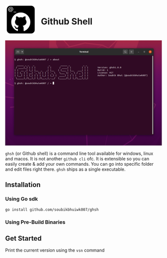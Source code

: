 <div style="display:flex;">
    <img src="ghsh@512x512.png" alt="logo" width="100"> 
    <h1 style="margin-left: 15px">Github Shell</h1>
</div>
<br>

<img alt="about" src="docs/images/about.png">

`ghsh` (or Github shell) is a command line tool available for windows, linux and macos. It is not another `github cli` ofc. It is extensible so you can easily create & add your own commands. You can go into specific folder and edit files right there. `ghsh` ships as a single executable.

## Installation

### Using Go sdk

```
go install github.com/soubikbhuiwk007/ghsh
```

### Using Pre-Build Binaries

## Get Started
Print the current version using the `vsn` command
